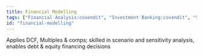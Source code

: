 ```yaml
---
title: Financial Modelling
tags: ["Financial Analysis:covendit", "Investment Banking:covendit", "Strategic Insight:swisscom", "data science:bachelor-master-physics", "Cross-functional Collaboration:swisscom"]
id: "financial-modelling"
---
```


Applies DCF, Multiples & comps; skilled in scenario and sensitivity analysis, enables debt & equity financing decisions
